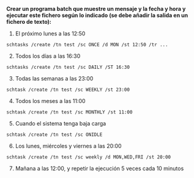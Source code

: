 **Crear un programa batch que muestre un mensaje y la fecha y hora y ejecutar este fichero según lo indicado (se debe añadir la salida en un fichero de texto):**


1. El próximo lunes a las 12:50
```
schtasks /create /tn test /sc ONCE /d MON /st 12:50 /tr ...
```

2. Todos los días a las 16:30
```
schtasks /create /tn test /sc DAILY /ST 16:30
```

3. Todas las semanas a las 23:00
```
schtask /create /tn test /sc WEEKLY /st 23:00
```

4. Todos los meses a las 11:00
```
schtask /create /tn test /sc MONTHLY /st 11:00
```

5. Cuando el sistema tenga baja carga
```
schtask /create /tn test /sc ONIDLE
```
6. Los lunes, miércoles y viernes a las 20:00
```
schtask /create /tn test /sc weekly /d MON,WED,FRI /st 20:00
```
7. Mañana a las 12:00, y repetir la ejecución 5 veces cada 10 minutos
```

